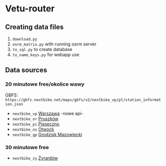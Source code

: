 # Vetu-router
## Creating data files
1. `download.py`
2. `osrm_matrix.py` with running osrm server
3. `to_sql.py` to create database
4. `to_name_keys.py` for webapp use


## Data sources

### 20 minutowe free/okolice wawy
GBFS: `https://gbfs.nextbike.net/maps/gbfs/v2/nextbike_vp/pl/station_information.json`
- `nextbike_vp` [Warszawa](https://gbfs.nextbike.net/maps/gbfs/v2/nextbike_vp/pl/station_information.json) -nowe api-
- `nextbike_or` [Pruszków](https://api.nextbike.net/maps/gbfs/v1/nextbike_or/gbfs.json)
- `nextbike_pi` [Piaseczno](https://api.nextbike.net/maps/gbfs/v1/nextbike_pi/gbfs.json)
- `nextbike_os` [Otwock](https://api.nextbike.net/maps/gbfs/v1/nextbike_os/gbfs.json)
- `nextbike_gp` [Grodzisk Mazowiecki](https://api.nextbike.net/maps/gbfs/v1/nextbike_gp/gbfs.json)

### 30 minutowe free
- `nextbike_zy` [Żyrardów](https://api.nextbike.net/maps/gbfs/v1/nextbike_zy/gbfs.json)